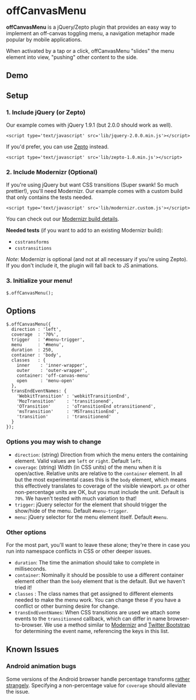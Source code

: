 # offCanvasMenu

**offCanvasMenu** is a jQuery/Zepto plugin that provides an easy way to implement an off-canvas toggling menu, a navigation metaphor made popular by mobile applications.

When activated by a tap or a click, offCanvasMenu "slides" the menu element into view, "pushing" other content to the side.

## Demo

## Setup

### 1. Include jQuery (or Zepto)

Our example comes with jQuery 1.9.1 (but 2.0.0 should work as well).

    <script type='text/javascript' src='lib/jquery-2.0.0.min.js'></script>

If you'd prefer, you can use [Zepto](http://zeptojs.com/) instead.

    <script type='text/javascript' src='lib/zepto-1.0.min.js'></script>

### 2. Include Modernizr (Optional)

If you're using jQuery but want CSS transitions (Super swank! So much prettier!), you'll need Modernizr. Our example comes with a custom build that only contains the tests needed.

    <script type='text/javascript' src='lib/modernizr.custom.js'></script>

You can check out our [Modernizr build details](http://modernizr.com/download/#-csstransforms-csstransitions-addtest-prefixed-teststyles-testprop-testallprops-hasevent-prefixes-domprefixes).

**Needed tests** (if you want to add to an existing Modernizr build):

* `csstransforms`
* `csstransitions`

*Note*: Modernizr is optional (and not at all necessary if you're using Zepto). If you don't include it, the plugin will fall back to JS animations.

### 3. Initialize your menu!

    $.offCanvasMenu();

## Options

    $.offCanvasMenu({
      direction : 'left',
      coverage  : '70%',
      trigger   : '#menu-trigger',
      menu      : '#menu',
      duration  : 250,
      container : 'body',
      classes   : {
        inner    : 'inner-wrapper',
        outer    : 'outer-wrapper',
        container: 'off-canvas-menu'
        open     : 'menu-open'
      },
      transEndEventNames: {
        'WebkitTransition' : 'webkitTransitionEnd',
        'MozTransition'    : 'transitionend',
        'OTransition'      : 'oTransitionEnd otransitionend',
        'msTransition'     : 'MSTransitionEnd',
        'transition'       : 'transitionend'
      }
    });

### Options you may wish to change

* `direction`: (string) Direction from which the menu enters the containing element. Valid values are `left` or `right`. Default `left`.
* `coverage`: (string) Width (in CSS units) of the menu when it is open/active. Relative units are relative to the `container` element. In all but the most experimental cases this is the `body` element, which means this effectively translates to coverage of the visible viewport. `px` or other non-percentage units are OK, but you must include the unit. Default is `70%`. We haven't tested with much variation to that!
* `trigger`: jQuery selector for the element that should trigger the show/hide of the menu. Default `#menu-trigger`.
* `menu`: jQuery selector for the menu element itself. Default `#menu`.

### Other options

For the most part, you'll want to leave these alone; they're there in case you run into namespace conflicts in CSS or other deeper issues.

* `duration`: The time the animation should take to complete in milliseconds.
* `container`: Nominally it should be possible to use a different container element other than the `body` element that is the default. But we haven't tried it!
* `classes` : The class names that get assigned to different elements needed to make the menu work. You can change these if you have a conflict or other burning desire for change.
* `transEndEventNames`: When CSS transitions are used we attach some events to the `transitionend` callback, which can differ in name browser-to-browser. We use a method similar to [Modernizr](http://modernizr.com/docs/#prefixed) and [Twitter Bootstrap](https://github.com/twitter/bootstrap/blob/master/js/bootstrap-transition.js) for determining the event name, referencing the keys in this list.

## Known Issues

### Android animation bugs

Some versions of the Android browser handle percentage transforms [rather strangely](http://css-tricks.com/forums/discussion/20269/transform-translate-percentages-and-android/p1). Specifying a non-percentage value for `coverage` should alleviate the issue.